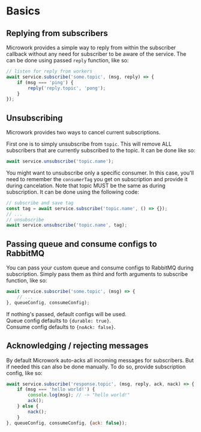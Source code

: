 # Basics

## Replying from subscribers

Microwork provides a simple way to reply from within the subscriber callback without any need for subscriber to be aware of the service.
The can be done using passed `reply` function, like so:
```js
// listen for reply from workers
await service.subscribe('some.topic', (msg, reply) => {
    if (msg === 'ping') {
        reply('reply.topic', 'pong');
    }
});
```

## Unsubscribing

Microwork provides two ways to cancel current subscriptions.

First one is to simply unsubscribe from `topic`. This will remove ALL subscribers that are currently subscribed to the topic.
It can be done like so:
```js
await service.unsubscribe('topic.name');
```

You might want to unsubscribe only a specific consumer.
In this case, you'll need to remember the `consumerTag` you get on subscription and provide it during cancelation.
Note that topic MUST be the same as during subscription.
It can be done using the following code:
```js
// subscribe and save tag
const tag = await service.subscribe('topic.name', () => {});
// ...
// unsubscribe
await service.unsubscribe('topic.name', tag);
```

## Passing queue and consume configs to RabbitMQ

You can pass your custom queue and consume configs to RabbitMQ during subscription.
Simply pass them as third and forth arguments to subscribe function, like so:
```js
await service.subscribe('some.topic', (msg) => {
    // ...
}, queueConfig, consumeConfig);
```

If nothing's passed, default configs will be used.  
Queue config defaults to `{durable: true}`.  
Consume config defaults to `{noAck: false}`.

## Acknowledging / rejecting messages

By default Microwork auto-acks all incoming messages for subscribers.
But if needed this can also be done manually.
To do so, provide subscription config, like so:

```js
await service.subscribe('response.topic', (msg, reply, ack, nack) => {
    if (msg === 'hello world!') {
        console.log(msg); // -> "hello world!"
        ack();
    } else {
        nack();
    }
}, queueConfig, consumeConfig, {ack: false});
```
